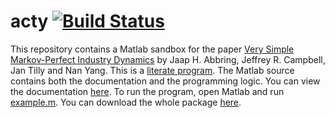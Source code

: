 # acty [![Build Status](https://travis-ci.org/jtilly/acty.svg?branch=master)](https://travis-ci.org/jtilly/acty)

This repository contains a Matlab sandbox for the paper [Very Simple Markov-Perfect Industry Dynamics](http://jtilly.io/acty/acty1.pdf) by Jaap H. Abbring, Jeffrey R. Campbell, Jan Tilly and Nan Yang. This is a [literate program](http://en.wikipedia.org/wiki/Literate_programming). The Matlab source contains both the documentation and the programming logic. You can view the documentation [here](http://jtilly.io/acty/documentation.m.html). To run the program, open Matlab and run [example.m](https://github.com/jtilly/acty/blob/master/example.m). You can download the whole package [here](https://github.com/jtilly/acty/archive/master.zip).
